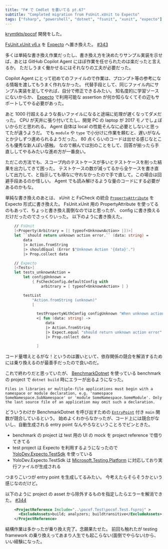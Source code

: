 ```yaml
---
title: "F# で Cmdlet を書いてる pt.67"
subtitle: "Completed migration from FsUnit.xUnit to Expecto"
tags: ["fsharp", "powershell", "dotnet", "fsunit", "xunit", "expecto"]
---
```


[krymtkts/pocof](https://github.com/krymtkts/pocof) 開発をした。

[FsUnit.xUnit v6.x](https://www.nuget.org/packages/FsUnit.Xunit/) を [Expecto](https://github.com/haf/expecto) へ置き換えた。 [#343](https://github.com/krymtkts/pocof/pull/343)

多くは単純な書き換え作業だったし、書き換え方を決めたりサンプル実装を示せば、あとは GitHub Copilot Agent にほぼ作業を任せられたのは楽だったと言えるか。
ただしうまく働かせるにはそれなりの工夫が必要だった。

Copilot Agent にとって初めてのファイルので作業は、プロンプト等の参考になる情報を渡してもうまく作れなかった。
代替手段として、同じファイル内にサンプル実装を足してやれば、自分で修正できるみたい。
知名度的に学習ソースにないからか、 [Expecto](https://github.com/haf/expecto) で利用可能な assertion が何か知らなくてその辺もサポートしてやる必要があった。

あと 1000 行超えるような長いファイルになると途端に処理が遅くなってダメだった。
CPU が天井に張り付いてたし、開発 PC の laptop が 2017 モノでしょぼいからだと思われる。
Agent 自体は local の性能そんなに必要としないと思ってたが違うようだ。
でも `module` や `type` で小分けに作業を頼むと、遅いがなんとか少しずつ進められるようだった。 80 点くらいのコードは出せる感じなところも優秀な新人ぽい感触。
なので頼んでは別のことをして、回答が揃ったら手直ししてやるみたいな進め方が一番良い。

ただこの方法でも、スコープ内のテストケースが多いとテストケースを削った結果を出力してきて困った。
テストケースの数が減ってるから全ケースを書き直して出力して、と指示しても頑なに守れなかったので手で直して。この場合は回避手段あるのか怪しい。 Agent でも読み解けるような量のコードにする必要があるのかもな。

単純な書き換えのあとは、 xUnit と FsCheck の統合 [`PropertyAttribute`](https://fscheck.github.io/FsCheck/RunningTests.html#Using-FsCheck-Xunit) を Expecto 形式に書き換えた。
FsUnit.xUnit 用の PropertyAttribute を使ってるのもあって、ちょっと書き換え面倒なのではと思ったが、 config に書き換えるだけだったのでさっくりいった。
以下のように書き換えた。

```fsharp
    // FsUnit
    [<Property(Arbitrary = [| typeof<UnknownAction> |])>]
    let ``should return unknown action error.`` (data: string) =
        data
        |> Action.fromString
        |> shouldEqual (Error $"Unknown Action '{data}'.")
        |> Prop.collect data

    // Expecto
    [<Tests>]
    let tests_unknownAction =
        let configUnknown =
            { FsCheckConfig.defaultConfig with
                arbitrary = [ typeof<UnknownAction> ] }

        testList
            "Action.fromString (unknown)"
            [

              testPropertyWithConfig configUnknown "When unknown action, should return error"
              <| fun (data: string) ->
                  data
                  |> Action.fromString
                  |> Expect.equal "should return unknown action error" (Error $"Unknown Action '{data}'.")
                  |> Prop.collect data

              ]
```

コード量増えとるがな！というのは置いといて、依存関係の競合を解消するためには乗り換えるのが最善手だったので良いのだ。

これで終わりだと思っていたが、 [BenchmarkDotnet](https://github.com/dotnet/BenchmarkDotNet) を使っている benchmark の project で `dotnet build` 時にエラーが出るようになった。

```plaintext
Files in libraries or multiple-file applications must begin with a namespace or module declaration, e.g. 'namespace SomeNamespace.SubNamespace' or 'module SomeNamespace.SomeModule'. Only the last source file of an application may omit such a declaration.
```

どういうわけか BenchmarkDotnet を呼び出すための [`EntryPoint`](https://learn.microsoft.com/en-us/dotnet/fsharp/language-reference/functions/entry-point#explicit-entry-point) 付き `main` 関数が競合しているという。
始めよくわからなかったが、コード上には競合がないし、自動生成される entry point なんやろなということろでピンときた。

- benchmark の project は test 用の UI の mock を project reference で借りてきてる
- test project は Expecto を利用するようになったので [YoloDev.Expecto.TestSdk](https://github.com/YoloDev/YoloDev.Expecto.TestSdk) を使っている
- YoloDev.Expecto.TestSdk は [Microsoft.Testing.Platform](https://learn.microsoft.com/en-us/dotnet/core/testing/microsoft-testing-platform-intro?tabs=dotnetcli) に対応しており実行ファイルが生成される

つまりこいつが entry point を生成してるみたい。
今考えたらそらそうかという感じなのだけど。

以下のように project の asset から除外するものを指定したらエラーを解消できた。 [#344](https://github.com/krymtkts/pocof/pull/344)

```xml
    <ProjectReference Include="..\pocof.Test\pocof.Test.fsproj" >
      <ExcludeAssets>build; analyzers; buildtransitive</ExcludeAssets>
    </ProjectReference>
```

結構作業は多かったが乗り換え完了。念願果たせた。
前回も触れたが testing framework の乗り換えってあまり人生でも起こらない(面倒でやらない)から、いい経験になった。
